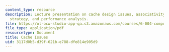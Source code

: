 ```yaml
---
content_type: resource
description: Lecture presentation on cache design issues, associativity, replacement
  strategy, and performance analysis.
file: https://ol-ocw-studio-app-qa.s3.amazonaws.com/courses/6-004-computation-structures-spring-2009/3117d0b5d39f621be788dfe814e905d9_MIT6_004s09_lec16.pdf
file_type: application/pdf
resourcetype: Document
title: Cache Issues
uid: 3117d0b5-d39f-621b-e788-dfe814e905d9
---
```

